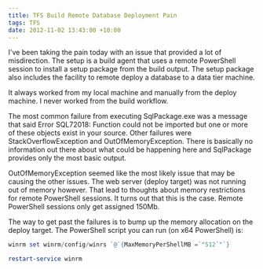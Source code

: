 ```yaml
---
title: TFS Build Remote Database Deployment Pain
tags: TFS
date: 2012-11-02 13:43:00 +10:00
---
```


I've been taking the pain today with an issue that provided a lot of misdirection. The setup is a build agent that uses a remote PowerShell session to install a setup package from the build output. The setup package also includes the facility to remote deploy a database to a data tier machine.

It always worked from my local machine and manually from the deploy machine. I never worked from the build workflow.

<!--more-->

The most common failure from executing SqlPackage.exe was a message that said Error SQL72018: Function could not be imported but one or more of these objects exist in your source. Other failures were StackOverflowException and OutOfMemoryException. There is basically no information out there about what could be happening here and SqlPackage provides only the most basic output.

OutOfMemoryException seemed like the most likely issue that may be causing the other issues. The web server (deploy target) was not running out of memory however. That lead to thoughts about memory restrictions for remote PowerShell sessions. It turns out that this is the case. Remote PowerShell sessions only get assigned 150Mb.

The way to get past the failures is to bump up the memory allocation on the deploy target. The PowerShell script you can run (on x64 PowerShell) is:

```powershell
winrm set winrm/config/winrs `@`{MaxMemoryPerShellMB =`"512`"`}

restart-service winrm
```

